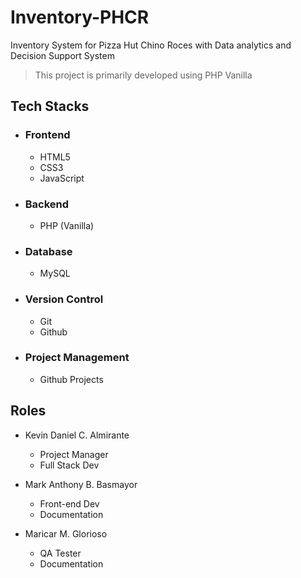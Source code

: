 # Inventory-PHCR
Inventory System for Pizza Hut Chino Roces with Data analytics and Decision Support System

> This project is primarily developed using PHP Vanilla

## Tech Stacks

- ### Frontend
   - HTML5
   - CSS3
   - JavaScript

 - ### Backend
   - PHP (Vanilla)
  
- ### Database
  - MySQL

- ### Version Control
  - Git
  - Github

- ### Project Management
  - Github Projects
 

## Roles
- Kevin Daniel C. Almirante
  - Project Manager
  - Full Stack Dev

- Mark Anthony B. Basmayor
    - Front-end Dev
    - Documentation
      
- Maricar M. Glorioso
  - QA Tester
  - Documentation

 
